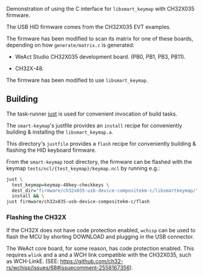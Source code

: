 Demonstration of using the C interface for `libsmart_keymap` with
 CH32X035 firmware.

The USB HID firmware comes from the CH32X035 EVT examples.

The firmware has been modified to scan its matrix for
one of these boards, depending on how `generate/matrix.c`
is generated:

- WeAct Studio CH32X035 development board. (PB0, PB1, PB3, PB11).

- CH32X-48.

The firmware has been modified to use `libsmart_keymap`.

## Building

The task-runner [just](https://just.systems/man/en/) is used
 for convenient invocation of build tasks.

The `smart-keymap`'s justfile provides an `install` recipe
 for conveniently building & installing the `libsmart_keymap.a`.

This directory's `justfile` provides a `flash` recipe for conveniently
 building & flashing the HID keyboard firmware.

From the `smart-keymap` root directory,
the firmware can be flashed with the keymap `tests/ncl/{test_keymap}/keymap.ncl`
by running e.g.:

``` sh
just \
  test_keymap=keymap-48key-checkkeys \
  dest_dir="firmware/ch32x035-usb-device-compositekm-c/libsmartkeymap/" \
  install && \
just firmware/ch32x035-usb-device-compositekm-c/flash
```

### Flashing the CH32X

If the CH32X does not have code protection enabled, `wchisp` can be used to flash
the MCU by shorting DOWNLOAD and plugging in the USB connector.

The WeAct core board, for some reason, has code protection enabled. This requires `wlink` and a
and a WCH link compatible with the CH32X035, such as WCH-LinkE.
(SEE: https://github.com/ch32-rs/wchisp/issues/68#issuecomment-2558167356).


